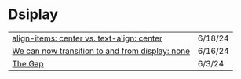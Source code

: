 # Dsiplay

|                                                                                                                |         |
| -------------------------------------------------------------------------------------------------------------- | ------- |
| [align-items: center vs. text-align: center](https://kyleshevlin.com/align-items-center-vs-text-align-center/) | 6/18/24 |
| [We can now transition to and from display: none](https://www.youtube.com/watch?v=vmDEHAzj2XE)                 | 6/16/24 |
| [The Gap](https://ishadeed.com/article/the-gap/#the-gap-property)                                              | 6/3/24  |
